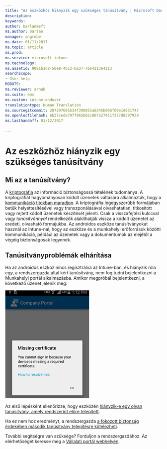 ```yaml
---
title: "Az eszközhöz hiányzik egy szükséges tanúsítvány | Microsoft Docs"
description: 
keywords: 
author: barlanmsft
ms.author: barlan
manager: angrobe
ms.date: 01/11/2017
ms.topic: article
ms.prod: 
ms.service: microsoft-intune
ms.technology: 
ms.assetid: 9081b1d8-50e8-4bc2-ba37-766421364213
searchScope:
- User help
ROBOTS: 
ms.reviewer: arnab
ms.suite: ems
ms.custom: intune-enduser
translationtype: Human Translation
ms.sourcegitcommit: 207297601634f390051a6345b96bf09e1d031747
ms.openlocfilehash: 6b37cede797f965b82c067b274517277d8597939
ms.lasthandoff: 01/12/2017

---
```



# <a name="your-device-is-missing-a-required-certificate"></a>Az eszközhöz hiányzik egy szükséges tanúsítvány

## <a name="whats-a-certificate"></a>Mi az a tanúsítvány?

A [kriptográfia](https://technet.microsoft.com/en-us/library/cc962030.aspx) az információ biztonságossá tételének tudománya. A kriptográfiát hagyományosan kódolt üzenetek váltására alkalmazták, hogy a [kommunikáció titokban maradjon](https://technet.microsoft.com/en-us/library/cc962019.aspx). A kriptográfia legegyszerűbb formájában betűk helyettesítésével vagy transzponálásával olvashatatlan, titkosított vagy rejtett kódolt üzenetek készítését jelenti. Csak a visszafejtési kulccsal vagy _tanúsítvánnyal_ rendelkezők alakíthatják vissza a kódolt üzenetet az eredeti, olvasható formájukba. Az androidos eszköze tanúsítványokat használ az Intune-nal, hogy az eszköze és a munkahelyi erőforrások közötti kommunikáció, például az üzenetek vagy a dokumentumok az elejétől a végéig biztonságosak legyenek.

## <a name="fixing-certificate-issues"></a>Tanúsítványproblémák elhárítása

Ha az androidos eszköz nincs regisztrálva az Intune-ban, és hiányzik róla egy, a rendszergazda által kért tanúsítvány, nem fog tudni bejelentkezni a Munkahelyi portál alkalmazásba. Amikor megpróbál bejelentkezni, a következő üzenet jelenik meg:

![képernyőfelvétel-hibaüzenet-hiányzó-tanúsítványról](./media/andr-cert_install-1-cert_missing.png)

Az első lépésként ellenőrizze, hogy eszközén [hiányzik-e egy olyan tanúsítvány, amely rendszerint előre telepített](your-device-is-missing-a-preinstalled-certificate-android.md).

Ha ez nem hoz eredményt, a rendszergazda [a fokozott biztonság érdekében második tanúsítvány telepítésre kötelezheti](your-device-is-missing-an-IT-required-certificate-android.md).

További segítségre van szüksége? Forduljon a rendszergazdához. Az elérhetőségét keresse meg a [Vállalati portál webhelyén](http://portal.manage.microsoft.com).

